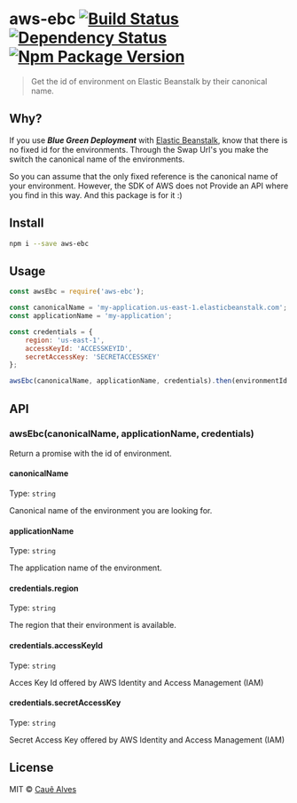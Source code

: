 # aws-ebc [![Build Status](https://travis-ci.org/ceasbz/aws-ebc.svg?branch=master)](https://travis-ci.org/ceasbz/aws-ebc) [![Dependency Status](https://david-dm.org/ceasbz/aws-ebc.svg?style=flat-square)](https://david-dm.org/ceasbz/aws-ebc) [![Npm Package Version](https://img.shields.io/npm/v/aws-ebc.svg?style=flat-square)](https://www.npmjs.org/package/aws-ebc)

> Get the id of environment on Elastic Beanstalk by their canonical name.


## Why? 

If you use ***Blue Green Deployment*** with [Elastic Beanstalk](https://aws.amazon.com/elasticbeanstalk/), know that there is no fixed id for the environments. Through the Swap Url's you make the switch the canonical name of the environments. 

So you can assume that the only fixed reference is the canonical name of your environment. However, the SDK of AWS does not Provide an API where you find in this way. And this package is for it :)

## Install

```bash
npm i --save aws-ebc
```

## Usage

```js
const awsEbc = require('aws-ebc');

const canonicalName = 'my-application.us-east-1.elasticbeanstalk.com';
const applicationName = 'my-application';

const credentials = {
    region: 'us-east-1',
    accessKeyId: 'ACCESSKEYID',
    secretAccessKey: 'SECRETACCESSKEY'
};

awsEbc(canonicalName, applicationName, credentials).then(environmentId => console.log(environmentId));
```

## API

### awsEbc(canonicalName, applicationName, credentials)

Return a promise with the id of environment.

#### canonicalName

Type: `string`

Canonical name of the environment you are looking for.

#### applicationName

Type: `string`

The application name of the environment.

#### credentials.region

Type: `string`

The region that their environment is available.

#### credentials.accessKeyId

Type: `string`

Acces Key Id offered by AWS Identity and Access Management (IAM)

#### credentials.secretAccessKey

Type: `string`

Secret Access Key offered by AWS Identity and Access Management (IAM)

## License

MIT © [Cauê Alves](./LICENSE)

